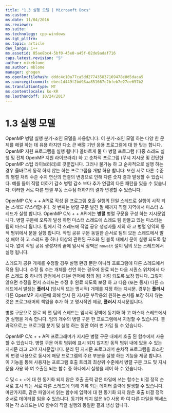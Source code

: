 ```yaml
---
title: "1.3 실행 모델 | Microsoft Docs"
ms.custom: 
ms.date: 11/04/2016
ms.reviewer: 
ms.suite: 
ms.technology: cpp-windows
ms.tgt_pltfrm: 
ms.topic: article
dev_langs: C++
ms.assetid: 85ae8bc4-5bf0-45e0-a45f-02de9adaf716
caps.latest.revision: "5"
author: mikeblome
ms.author: mblome
manager: ghogen
ms.openlocfilehash: dddc4c10a77ca5dd277435837169478e0d5daca5
ms.sourcegitcommit: ebec1d449f2bd98aa851667c2bfeb7e27ce657b2
ms.translationtype: MT
ms.contentlocale: ko-KR
ms.lasthandoff: 10/24/2017
---
```

# <a name="13-execution-model"></a>1.3 실행 모델
OpenMP 병렬 실행 분기-조인 모델을 사용합니다. 이 분기-조인 모델 하는 다양 한 문제를 해결 하는 데 유용 하지만 다소 큰 배열 기반 응용 프로그램에 대 한 맞는 합니다. OpenMP 지원 프로그램을 실행 됩니다 올바르게 둘 다 병렬 프로그램 (다중 스레드 실행 및 전체 OpenMP 지원 라이브러리) 하 고 순차적 프로그램 (무시 지시문 및 간단한 OpenMP 스텁 라이브러리)로 것뿐입니다. 그러나 불가능 하 고 순차적으로 실행 하는 경우 올바르게 동작 하지 않는 하는 프로그램을 개발 허용 합니다. 또한 서로 다른 수준의 병렬 처리 수준 수치 연산의 연결의 변경으로 인해 다른 숫자 결과 발생할 수 있습니다. 예를 들어 직렬 더하기 감소 병렬 감소 보다 추가 연결의 다른 패턴을 있을 수 있습니다. 이러한 서로 다른 연결 부동 소수점 더하기의 결과 변경할 수 있습니다.  
  
 OpenMP C/c + + API로 작성 된 프로그램 호출 실행의 단일 스레드로 실행이 시작 되는 *스레드 마스터*합니다. 첫 번째는 병렬 구문 발견 될 때까지 직렬 지역에서 마스터 스레드가 실행 합니다. OpenMP C/c + + API에는 **병렬** 병렬 구문을 구성 하는 지시문입니다. 병렬 구문에 오류가 발생 하면 마스터 스레드에 스레드 팀 만들고 있는 마스터는 팀의 마스터 됩니다. 팀에서 각 스레드에 작업 공유 생성자를 제외 하 고 병렬 영역의 동적 범위에서 문을 실행 합니다. 작업 공유 구문 동일한 순서로 팀의 모든 스레드에서 발생 해야 하 고 스레드 중 하나 이상의 관련된 구조화 된 블록 내에서 문이 실행 되도록 합니다. 없이 작업 공유 생성자의 끝에 암시적 장벽은 `nowait` 절이 팀의 모든 스레드에서 실행 됩니다.  
  
 스레드가 공유 개체를 수정할 경우 실행 환경 뿐만 아니라 프로그램에 다른 스레드에서 적용 됩니다. 수정 될 수는 개체를 선언 하는 경우에 완료 되는 다음 시퀀스 위치에서 다른 스레드 중 하나의 관점에서 (기본 언어에 정의 됨) 처럼 되도록 보장 합니다. 그렇지 않으면 수정을 먼저 스레드는 수정 후 완료 되도록 보장 하 고 다음 (또는 동시) 다른 스레드에서 발생는 **플러시** (암시적 또는 명시적) 개체를 지정 하는 지시문. 경우는 **플러시** 다른 OpenMP 지시문에 의해 암시 된 지시문 부작용의 원하는 순서를 보장 하지 않는 것은 프로그래머의 책임을 추가 하 고 명시적인 제공,  **플러시** 지시문입니다.  
  
 병렬 구문으로 완료 되 면 팀의 스레드는 암시적 장벽에 동기화 하 고 마스터 스레드에서만 실행을 계속 합니다. 임의 개수의 병렬 구문 한 프로그램에서 지정할 수 있습니다. 결과적으로,는 프로그램 분기 및 실행 하는 동안 여러 번 가입 될 수 있습니다.  
  
 OpenMP C/c + + API 프로그래머가 지시문 병렬 구문 내에서 호출 된 함수에서 사용할 수 있습니다. 병렬 구문 어휘 범위에 표시 되지 않지만 동적 범위 내에 있을 수 있는 지시문 라고 *고아* 지시문입니다. 분리 된 지시문 프로그래머 순차적 프로그램을 최소한의 변경 내용으로 동시에 해당 프로그램의 주요 부분을 실행 하는 기능을 제공 합니다. 이 기능을 통해 사용자는 프로그램 호출 트리의 최상위 수준에서 병렬 구문 코드 및 지시문을 사용 하 여 호출된 되는 함수 중 하나에서 실행을 제어 하 수 있습니다.  
  
 C 및 c + +에 대 한 동기화 되지 않은 호출 출력 같은 파일에 쓰는 함수는 비결 정적 순서로 표시 되는 서로 다른 스레드에 의해 기록 되는 데이터 출력에 발생할 수 있습니다. 마찬가지로, 같은 파일에서 읽는 함수에 입력에 대 한 동기화 되지 않은 호출 비결 정적 순서로 데이터를 읽을 수 있습니다. 동기화 되지 않은 I/O 사용 하 여 다른 파일을 액세스 하는 각 스레드는 I/O 함수의 직렬 실행와 동일한 결과 생성 합니다.
